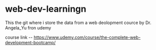 
# web-dev-learningn 
This the git where i store the data from a web deolopment cource by Dr. Angela_Yu fron udemy


course link -- https://www.udemy.com/course/the-complete-web-development-bootcamp/



